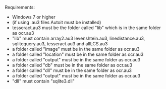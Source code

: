 
 Requirements:

-   Windows 7 or higher
-   (if using .au3 files Autoit must be installed)
-   tesseract.au3 must be the folder called "lib" which is in the same folder as ocr.au3
-   "lib" must contain array2.au3 levenshtein.au3, linedistance.au3, sqlitequery.au3, tesseract.au3 and allLCS.au3
-   a folder called "image" must be in the same folder as ocr.au3
-   a folder called "location" must be in the same folder as ocr.au3
-   a folder called "output" must be in the same folder as ocr.au3
-   a folder called "db" must be in the same folder as ocr.au3
-   a folder called "dll" must be in the same folder as ocr.au3
-   a folder called "output" must be in the same folder as ocr.au3
-   "dll" must contain "sqlite3.dll"
